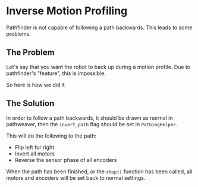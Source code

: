 # Inverse Motion Profiling
Pathfinder is not capable of following a path backwards. This leads to some problems.

## The Problem
Let's say that you want the robot to back up during a motion profile. Due to pathfinder's "feature", this is impossible. 

So here is how we did it

## The Solution
In order to follow a path backwards, it should be drawn as normal in pathweaver, then the `invert_path` flag should be set in `PathingHelper`.

This will do the following to the path:
 - Flip left for right
 - Invert all motors
 - Reverse the sensor phase of all encoders

When the path has been finished, or the `stop()` function has been called, all motors and encoders will be set back to normal settings.
